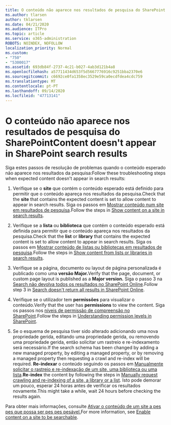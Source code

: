 ```yaml
---
title: O conteúdo não aparece nos resultados de pesquisa do SharePoint
ms.author: tlarsen
author: tklarsen
ms.date: 04/21/2020
ms.audience: ITPro
ms.topic: article
ms.service: o365-administration
ROBOTS: NOINDEX, NOFOLLOW
localization_priority: Normal
ms.custom:
- "750"
- "5300017"
ms.assetid: 693db84f-2737-4c21-b027-4ab3d121b4a8
ms.openlocfilehash: a57711434d653f5d5667776916c9251bba2370e6
ms.sourcegitcommit: c6692ce0fa1358ec3529e59ca0ecdfdea4cdc759
ms.translationtype: MT
ms.contentlocale: pt-PT
ms.lasthandoff: 09/14/2020
ms.locfileid: "47713141"
---
```

# <a name="content-doesnt-appear-in-sharepoint-search-results"></a><span data-ttu-id="7843c-102">O conteúdo não aparece nos resultados de pesquisa do SharePoint</span><span class="sxs-lookup"><span data-stu-id="7843c-102">Content doesn't appear in SharePoint search results</span></span>

<span data-ttu-id="7843c-103">Siga estes passos de resolução de problemas quando o conteúdo esperado não aparece nos resultados da pesquisa:</span><span class="sxs-lookup"><span data-stu-id="7843c-103">Follow these troubleshooting steps when expected content doesn't appear in search results:</span></span>
  
1. <span data-ttu-id="7843c-104">Verifique se o **site** que contém o conteúdo esperado está definido para permitir que o conteúdo apareça nos resultados da pesquisa.</span><span class="sxs-lookup"><span data-stu-id="7843c-104">Check that the **site** that contains the expected content is set to allow content to appear in search results.</span></span> <span data-ttu-id="7843c-105">Siga os passos em [Mostrar conteúdo num site em resultados de pesquisa](https://docs.microsoft.com/sharepoint/make-site-content-searchable#show-content-on-a-site-in-search-results).</span><span class="sxs-lookup"><span data-stu-id="7843c-105">Follow the steps in [Show content on a site in search results](https://docs.microsoft.com/sharepoint/make-site-content-searchable#show-content-on-a-site-in-search-results).</span></span>

2. <span data-ttu-id="7843c-106">Verifique se a **lista** ou **biblioteca** que contém o conteúdo esperado está definida para permitir que o conteúdo apareça nos resultados da pesquisa.</span><span class="sxs-lookup"><span data-stu-id="7843c-106">Check that the **list** or **library** that contains the expected content is set to allow content to appear in search results.</span></span> <span data-ttu-id="7843c-107">Siga os passos em [Mostrar conteúdo de listas ou bibliotecas em resultados de pesquisa](https://docs.microsoft.com/sharepoint/make-site-content-searchable#show-content-from-lists-or-libraries-in-search-results).</span><span class="sxs-lookup"><span data-stu-id="7843c-107">Follow the steps in [Show content from lists or libraries in search results](https://docs.microsoft.com/sharepoint/make-site-content-searchable#show-content-from-lists-or-libraries-in-search-results).</span></span>

3. <span data-ttu-id="7843c-108">Verifique se a página, documento ou layout de página personalizada é publicado como uma **versão Major.**</span><span class="sxs-lookup"><span data-stu-id="7843c-108">Verify that the page, document, or custom page layout is published as a **Major version.**</span></span> <span data-ttu-id="7843c-109">Siga o passo 3 na [Search não devolva todos os resultados no SharePoint Online](https://go.microsoft.com/fwlink/?linkid=874525).</span><span class="sxs-lookup"><span data-stu-id="7843c-109">Follow step 3 in [Search doesn't return all results in SharePoint Online](https://go.microsoft.com/fwlink/?linkid=874525).</span></span>

4. <span data-ttu-id="7843c-110">Verifique se o utilizador tem **permissões** para visualizar o conteúdo.</span><span class="sxs-lookup"><span data-stu-id="7843c-110">Verify that the user has **permissions** to view the content.</span></span> <span data-ttu-id="7843c-111">Siga os passos nos [níveis de permissão de compreensão no SharePoint](https://docs.microsoft.com/sharepoint/understanding-permission-levels).</span><span class="sxs-lookup"><span data-stu-id="7843c-111">Follow the steps in [Understanding permission levels in SharePoint](https://docs.microsoft.com/sharepoint/understanding-permission-levels).</span></span>
    
5. <span data-ttu-id="7843c-112">Se o esquema de pesquisa tiver sido alterado adicionando uma nova propriedade gerida, editando uma propriedade gerida, ou removendo uma propriedade gerida, então solicitar um rastreio e re-indexamento será necessário.</span><span class="sxs-lookup"><span data-stu-id="7843c-112">If the search schema has been changed by adding a new managed property, by editing a managed property, or by removing a managed property then requesting a crawl and re-index will be required.</span></span> <span data-ttu-id="7843c-113">**Re-indexar** o conteúdo seguindo os passos em [Manualmente solicitar o rastreio e re-indexação de um site, uma biblioteca ou uma lista](https://docs.microsoft.com/sharepoint/crawl-site-content).</span><span class="sxs-lookup"><span data-stu-id="7843c-113">**Re-index** the content by following the steps in [Manually request crawling and re-indexing of a site, a library or a list](https://docs.microsoft.com/sharepoint/crawl-site-content).</span></span> <span data-ttu-id="7843c-114">Isto pode demorar um pouco, esperar 24 horas antes de verificar os resultados novamente.</span><span class="sxs-lookup"><span data-stu-id="7843c-114">This might take a while, wait 24 hours before checking the results again.</span></span>

<span data-ttu-id="7843c-115">Para obter mais informações, consulte [Ativar o conteúdo de um site a pes pes que possa ser pes pes pesável.](https://docs.microsoft.com/sharepoint/make-site-content-searchable)</span><span class="sxs-lookup"><span data-stu-id="7843c-115">For more information, see [Enable content on a site to be searchable](https://docs.microsoft.com/sharepoint/make-site-content-searchable).</span></span> 
  
